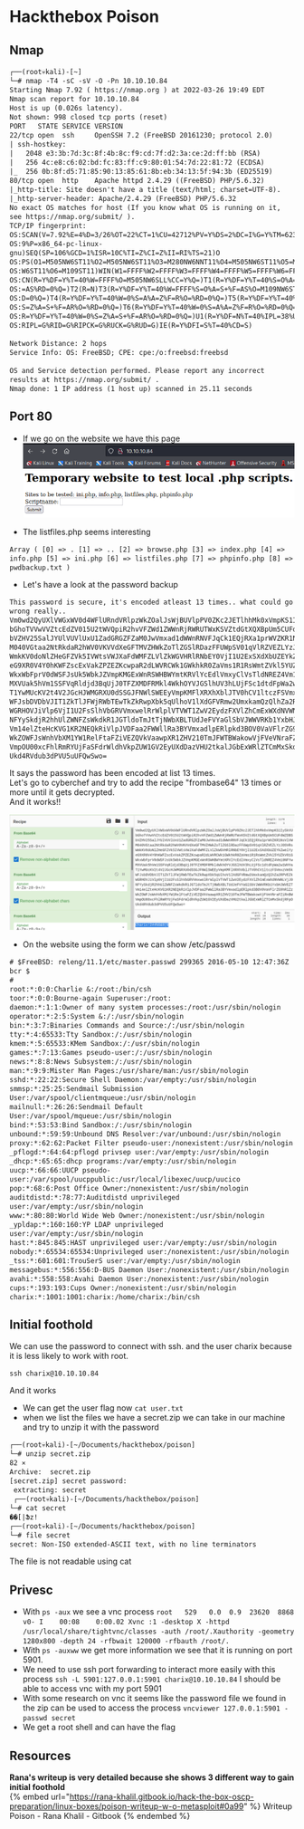 # Hackthebox Poison

## Nmap

```
┌──(root💀kali)-[~]
└─# nmap -T4 -sC -sV -O -Pn 10.10.10.84
Starting Nmap 7.92 ( https://nmap.org ) at 2022-03-26 19:49 EDT
Nmap scan report for 10.10.10.84
Host is up (0.026s latency).
Not shown: 998 closed tcp ports (reset)
PORT   STATE SERVICE VERSION
22/tcp open  ssh     OpenSSH 7.2 (FreeBSD 20161230; protocol 2.0)
| ssh-hostkey: 
|   2048 e3:3b:7d:3c:8f:4b:8c:f9:cd:7f:d2:3a:ce:2d:ff:bb (RSA)
|   256 4c:e8:c6:02:bd:fc:83:ff:c9:80:01:54:7d:22:81:72 (ECDSA)
|_  256 0b:8f:d5:71:85:90:13:85:61:8b:eb:34:13:5f:94:3b (ED25519)
80/tcp open  http    Apache httpd 2.4.29 ((FreeBSD) PHP/5.6.32)
|_http-title: Site doesn't have a title (text/html; charset=UTF-8).
|_http-server-header: Apache/2.4.29 (FreeBSD) PHP/5.6.32
No exact OS matches for host (If you know what OS is running on it, see https://nmap.org/submit/ ).
TCP/IP fingerprint:
OS:SCAN(V=7.92%E=4%D=3/26%OT=22%CT=1%CU=42712%PV=Y%DS=2%DC=I%G=Y%TM=623FA6B
OS:9%P=x86_64-pc-linux-gnu)SEQ(SP=106%GCD=1%ISR=10C%TI=Z%CI=Z%II=RI%TS=21)O
OS:PS(O1=M505NW6ST11%O2=M505NW6ST11%O3=M280NW6NNT11%O4=M505NW6ST11%O5=M218N
OS:W6ST11%O6=M109ST11)WIN(W1=FFFF%W2=FFFF%W3=FFFF%W4=FFFF%W5=FFFF%W6=FFFF)E
OS:CN(R=Y%DF=Y%T=40%W=FFFF%O=M505NW6SLL%CC=Y%Q=)T1(R=Y%DF=Y%T=40%S=O%A=S+%F
OS:=AS%RD=0%Q=)T2(R=N)T3(R=Y%DF=Y%T=40%W=FFFF%S=O%A=S+%F=AS%O=M109NW6ST11%R
OS:D=0%Q=)T4(R=Y%DF=Y%T=40%W=0%S=A%A=Z%F=R%O=%RD=0%Q=)T5(R=Y%DF=Y%T=40%W=0%
OS:S=Z%A=S+%F=AR%O=%RD=0%Q=)T6(R=Y%DF=Y%T=40%W=0%S=A%A=Z%F=R%O=%RD=0%Q=)T7(
OS:R=Y%DF=Y%T=40%W=0%S=Z%A=S+%F=AR%O=%RD=0%Q=)U1(R=Y%DF=N%T=40%IPL=38%UN=0%
OS:RIPL=G%RID=G%RIPCK=G%RUCK=G%RUD=G)IE(R=Y%DFI=S%T=40%CD=S)

Network Distance: 2 hops
Service Info: OS: FreeBSD; CPE: cpe:/o:freebsd:freebsd

OS and Service detection performed. Please report any incorrect results at https://nmap.org/submit/ .
Nmap done: 1 IP address (1 host up) scanned in 25.11 seconds
```

## Port 80

- If we go on the website we have this page  
![Website](/.res/htb-poison-website.png)

- The listfiles.php seems interesting  
```
Array ( [0] => . [1] => .. [2] => browse.php [3] => index.php [4] => info.php [5] => ini.php [6] => listfiles.php [7] => phpinfo.php [8] => pwdbackup.txt ) 
```
- Let's have a look at the password backup
```
This password is secure, it's encoded atleast 13 times.. what could go wrong really.. Vm0wd2QyUXlVWGxWV0d4WFlURndVRlpzWkZOalJsWjBUVlpPV0ZKc2JETlhhMk0xVmpKS1IySkVU bGhoTVVwVVZtcEdZV015U2tWVQpiR2hvVFZWd1ZWWnRjRWRUTWxKSVZtdGtXQXBpUm5CUFdWZDBS bVZHV25SalJYUlVUVlUxU1ZadGRGZFZaM0JwVmxad1dWWnRNVFJqCk1EQjRXa1prWVZKR1NsVlVW M040VGtaa2NtRkdaR2hWV0VKVVdXeGFTMVZHWkZoTlZGSlRDazFFUWpSV01qVlRZVEZLYzJOSVRs WmkKV0doNlZHeGFZVk5IVWtsVWJXaFdWMFZLVlZkWGVHRlRNbEY0VjI1U2ExSXdXbUZEYkZwelYy eG9XR0V4Y0hKWFZscExVakZPZEZKcwpaR2dLWVRCWk1GWkhkR0ZaVms1R1RsWmtZVkl5YUZkV01G WkxWbFprV0dWSFJsUk5WbkJZVmpKMGExWnRSWHBWYmtKRVlYcEdlVmxyClVsTldNREZ4Vm10NFYw MXVUak5hVm1SSFVqRldjd3BqUjJ0TFZXMDFRMkl4WkhOYVJGSlhUV3hLUjFSc1dtdFpWa2w1WVVa T1YwMUcKV2t4V2JGcHJWMGRXU0dSSGJFNWlSWEEyVmpKMFlXRXhXblJTV0hCV1ltczFSVmxzVm5k WFJsbDVDbVJIT1ZkTlJFWjRWbTEwTkZkRwpXbk5qUlhoV1lXdGFVRmw2UmxkamQzQlhZa2RPVEZk WGRHOVJiVlp6VjI1U2FsSlhVbGRVVmxwelRrWlplVTVWT1ZwV2EydzFXVlZhCmExWXdNVWNLVjJ0 NFYySkdjR2hhUlZWNFZsWkdkR1JGTldoTmJtTjNWbXBLTUdJeFVYaGlSbVJWWVRKb1YxbHJWVEZT Vm14elZteHcKVG1KR2NEQkRiVlpJVDFaa2FWWllRa3BYVmxadlpERlpkd3BOV0VaVFlrZG9hRlZz WkZOWFJsWnhVbXM1YW1RelFtaFZiVEZQVkVaawpXR1ZHV210TmJFWTBWakowVjFVeVNraFZiRnBW VmpOU00xcFhlRmRYUjFaSFdrWldhVkpZUW1GV2EyUXdDazVHU2tkalJGbExWRlZTCmMxSkdjRFpO Ukd4RVdub3dPVU5uUFQwSwo= 
```
It says the password has been encoded at list 13 times.  
Let's go to cyberchef and try to add the recipe "frombase64" 13 times or more until it gets decrypted.  
And it works!!  

![Poison decrypted](/.res/htb-poison-cyberchef-password.png)

- On the website using the form we can show /etc/passwd
```
# $FreeBSD: releng/11.1/etc/master.passwd 299365 2016-05-10 12:47:36Z bcr $
#
root:*:0:0:Charlie &:/root:/bin/csh
toor:*:0:0:Bourne-again Superuser:/root:
daemon:*:1:1:Owner of many system processes:/root:/usr/sbin/nologin
operator:*:2:5:System &:/:/usr/sbin/nologin
bin:*:3:7:Binaries Commands and Source:/:/usr/sbin/nologin
tty:*:4:65533:Tty Sandbox:/:/usr/sbin/nologin
kmem:*:5:65533:KMem Sandbox:/:/usr/sbin/nologin
games:*:7:13:Games pseudo-user:/:/usr/sbin/nologin
news:*:8:8:News Subsystem:/:/usr/sbin/nologin
man:*:9:9:Mister Man Pages:/usr/share/man:/usr/sbin/nologin
sshd:*:22:22:Secure Shell Daemon:/var/empty:/usr/sbin/nologin
smmsp:*:25:25:Sendmail Submission User:/var/spool/clientmqueue:/usr/sbin/nologin
mailnull:*:26:26:Sendmail Default User:/var/spool/mqueue:/usr/sbin/nologin
bind:*:53:53:Bind Sandbox:/:/usr/sbin/nologin
unbound:*:59:59:Unbound DNS Resolver:/var/unbound:/usr/sbin/nologin
proxy:*:62:62:Packet Filter pseudo-user:/nonexistent:/usr/sbin/nologin
_pflogd:*:64:64:pflogd privsep user:/var/empty:/usr/sbin/nologin
_dhcp:*:65:65:dhcp programs:/var/empty:/usr/sbin/nologin
uucp:*:66:66:UUCP pseudo-user:/var/spool/uucppublic:/usr/local/libexec/uucp/uucico
pop:*:68:6:Post Office Owner:/nonexistent:/usr/sbin/nologin
auditdistd:*:78:77:Auditdistd unprivileged user:/var/empty:/usr/sbin/nologin
www:*:80:80:World Wide Web Owner:/nonexistent:/usr/sbin/nologin
_ypldap:*:160:160:YP LDAP unprivileged user:/var/empty:/usr/sbin/nologin
hast:*:845:845:HAST unprivileged user:/var/empty:/usr/sbin/nologin
nobody:*:65534:65534:Unprivileged user:/nonexistent:/usr/sbin/nologin
_tss:*:601:601:TrouSerS user:/var/empty:/usr/sbin/nologin
messagebus:*:556:556:D-BUS Daemon User:/nonexistent:/usr/sbin/nologin
avahi:*:558:558:Avahi Daemon User:/nonexistent:/usr/sbin/nologin
cups:*:193:193:Cups Owner:/nonexistent:/usr/sbin/nologin
charix:*:1001:1001:charix:/home/charix:/bin/csh
```

## Initial foothold

We can use the password to connect with ssh. and the user charix because it is less likely to work with root.
```
ssh charix@10.10.10.84
```
And it works
- We can get the user flag now `cat user.txt`
- when we list the files we have a secret.zip we can take in our machine and try to unzip it with the password 
```
┌──(root💀kali)-[~/Documents/hackthebox/poison]
└─# unzip secret.zip                                                                                                                                                                                      82 ⨯
Archive:  secret.zip
[secret.zip] secret password: 
 extracting: secret       
 ┌──(root💀kali)-[~/Documents/hackthebox/poison]
└─# cat secret            
��[|Ֆz!                                                                                                                                                                                                               
┌──(root💀kali)-[~/Documents/hackthebox/poison]
└─# file secret        
secret: Non-ISO extended-ASCII text, with no line terminators
```
The file is not readable using cat

## Privesc

- With `ps -aux` we see a vnc process `root   529   0.0  0.9  23620  8868 v0- I    00:08    0:00.02 Xvnc :1 -desktop X -httpd /usr/local/share/tightvnc/classes -auth /root/.Xauthority -geometry 1280x800 -depth 24 -rfbwait 120000 -rfbauth /root/.`
- With `ps -auxww` we get more information we see that it is running on port 5901.
- We need to use ssh port forwarding to interact more easily with this process `ssh -L 5901:127.0.0.1:5901 charix@10.10.10.84` I should be able to access vnc with my port 5901
- With some research on vnc it seems like the password file we found in the zip can be used to access the process `vncviewer 127.0.0.1:5901 -passwd secret`
- We get a root shell and can have the flag

## Resources

**Rana's writeup is very detailed because she shows 3 different way to gain initial foothold**  
{% embed url="https://rana-khalil.gitbook.io/hack-the-box-oscp-preparation/linux-boxes/poison-writeup-w-o-metasploit#0a99" %} Writeup Poison - Rana Khalil - Gitbook {% endembed %}
